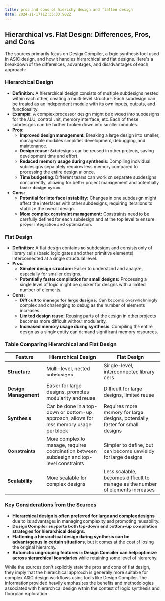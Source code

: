 ```yaml
---
title: pros and cons of hierichy design and flatten design
date: 2024-11-17T12:35:33.902Z
---
```


## Hierarchical vs. Flat Design: Differences, Pros, and Cons

The sources primarily focus on Design Compiler, a logic synthesis tool used in ASIC design, and how it handles hierarchical and flat designs. Here's a breakdown of the differences, advantages, and disadvantages of each approach:

### Hierarchical Design

*   **Definition:** A hierarchical design consists of multiple subdesigns nested within each other, creating a multi-level structure. Each subdesign can be treated as an independent module with its own inputs, outputs, and functionality.
*   **Example:** A complex processor design might be divided into subdesigns for the ALU, control unit, memory interface, etc. Each of these subdesigns can be further broken down into smaller modules.
*   **Pros:**
    *   **Improved design management:** Breaking a large design into smaller, manageable modules simplifies development, debugging, and maintenance.
    *   **Design reuse:** Subdesigns can be reused in other projects, saving development time and effort.
    *   **Reduced memory usage during synthesis:** Compiling individual subdesigns separately requires less memory compared to processing the entire design at once.
    *   **Time budgeting:** Different teams can work on separate subdesigns concurrently, allowing for better project management and potentially faster design cycles.
*   **Cons:**
    *   **Potential for interface instability:** Changes in one subdesign might affect the interfaces with other subdesigns, requiring iterations to stabilize the overall design.
    *   **More complex constraint management:** Constraints need to be carefully defined for each subdesign and at the top level to ensure proper integration and optimization.

### Flat Design

*   **Definition:** A flat design contains no subdesigns and consists only of library cells (basic logic gates and other primitive elements) interconnected at a single structural level.
*   **Pros:**
    *   **Simpler design structure:** Easier to understand and analyze, especially for smaller designs.
    *   **Potentially faster compilation for small designs:** Processing a single level of logic might be quicker for designs with a limited number of elements.
*   **Cons:**
    *   **Difficult to manage for large designs:**  Can become overwhelmingly complex and challenging to debug as the number of elements increases.
    *   **Limited design reuse:**  Reusing parts of the design in other projects becomes more difficult without modularity.
    *   **Increased memory usage during synthesis:** Compiling the entire design as a single entity can demand significant memory resources.

### Table Comparing Hierarchical and Flat Design

| Feature              | Hierarchical Design                                                                      | Flat Design                                                                                    |
| -------------------- | -------------------------------------------------------------------------------------- | -------------------------------------------------------------------------------------------- |
| **Structure**         | Multi-level, nested subdesigns                                                             | Single-level, interconnected library cells                                                       |
| **Design Management** | Easier for large designs, promotes modularity and reuse                                 | Difficult for large designs, limited reuse                                                     |
| **Synthesis**        | Can be done in a top-down or bottom-up approach, allows for less memory usage per block | Requires more memory for large designs, potentially faster for small designs                 |
| **Constraints**       | More complex to manage, requires coordination between subdesign and top-level constraints | Simpler to define, but can become unwieldy for large designs                                |
| **Scalability**       | More scalable for complex designs                                                       | Less scalable, becomes difficult to manage as the number of elements increases                 |

### Key Considerations from the Sources

*   **Hierarchical design is often preferred for large and complex designs** due to its advantages in managing complexity and promoting reusability.
*   **Design Compiler supports both top-down and bottom-up compilation strategies for hierarchical designs.**
*   **Flattening a hierarchical design during synthesis can be advantageous in certain situations**, but it comes at the cost of losing the original hierarchy.
*   **Automatic ungrouping features in Design Compiler can help optimize across hierarchical boundaries** while retaining some level of hierarchy.

While the sources don't explicitly state the pros and cons of flat design, they imply that the hierarchical approach is generally more suitable for complex ASIC design workflows using tools like Design Compiler. The information provided heavily emphasizes the benefits and methodologies associated with hierarchical design within the context of logic synthesis and floorplan exploration.
